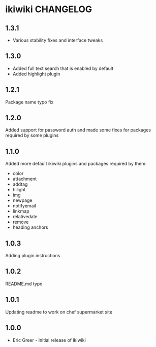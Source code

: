ikiwiki CHANGELOG
=================
1.3.1
-----
- Various stability fixes and interface tweaks

1.3.0
-----
- Added full text search that is enabled by default
- Added highlight plugin

1.2.1
-----
Package name typo fix

1.2.0
-----
Added support for password auth and made some fixes for packages required by some plugins

1.1.0
-----
Added more default ikiwiki plugins and packages required by them:
- color
- attachment
- addtag
- hilight
- img
- newpage
- notifyemail
- linkmap
- relativedate
- remove
- heading anchors


1.0.3
-----
Adding plugin instructions

1.0.2
-----
README.md typo

1.0.1
-----
Updating readme to work on chef supermarket site

1.0.0
-----
- Eric Greer - Initial release of ikiwiki

